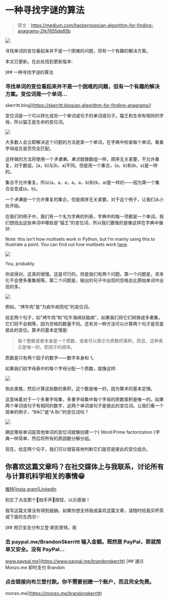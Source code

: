 # 一种寻找字谜的算法

> 原文：<https://medium.com/hackernoon/an-algorithm-for-finding-anagrams-2fe7655de85b>

![](img/90f03fceed8d749a5b892bd026a827e3.png)

寻找单词的变位看起来并不是一个困难的问题，但有一个有趣的解决方案。

本文已更新。在此处找到更新版本:

[](https://skerritt.blog/an-algorithm-for-finding-anagrams/) [## 一种寻找字谜的算法

### 寻找单词的变位看起来并不是一个困难的问题，但有一个有趣的解决方案。变位词是一个单词…

skerritt.blog](https://skerritt.blog/an-algorithm-for-finding-anagrams/) 

变位词是一个可以转化成另一个单词或句子的单词或句子。猫王和生命有相同的字母，所以猫王是生命的变位词。

![](img/7715b76679f420e8b169ae59d4f5fb25.png)

大多数人会立即解决这个问题的方法是拿一个单词，在字典中检查每个单词，看看字母组合是否完全匹配。

这样做的方法将使用一个*多重集*。*集合*就像数组一样，顺序无关紧要，不允许重复。对于数组，[a，b]与[b，a]不同。但是用一个集合，(a，b)和(b，a)是一样的。

集合不允许重复。所以(a，a，a，a，a，b)和(b，a)是一样的——因为第一个集合会变成(a，b)。

一个*多集*是一个允许重复的集合，但是顺序无关紧要。对于这个例子，让我们从小处开始。

在我们的例子中，我们有一个名为字典的列表，字典中的每一项都是一个单词。我们想找出这些单词中哪些是“猫王”的变位词，所以我们要做的是像这样在字典中循环:

Note: this isn’t how multisets work in Python, but I’m mainly using this to illustrate a point. You can find out how multisets work [here](https://dbader.org/blog/sets-and-multiset-in-python).

![](img/e246c3db3d1b50cf7556dfe87c5acea8.png)

You, probably.

你说得对。这真的很慢。这是可行的，但是我们有两个问题。第一个问题是，资本化不会使多重集相等。第二个问题是，输出的句子中出现的空格会比原始单词中出现的多。

![](img/ac905e1dbe369f4e4c5fe1436d190c7f.png)

例如，“烤牛肉”是“为疯牛病而吃”的变位词。

给定两个句子，如“烤牛肉”和“吃牛海绵状脑病”，如果我们将它们转换成多重集，它们将不会相等，因为空格的数量不同。还有另一种方法可以计算两个句子是否是彼此的变位。算术的基本定理是:

> 每个整数或者本身是一个质数，或者可以表示为质数的乘积，而且，这种表示是唯一的，即因子的顺序。

质数是只有两个因子的数字——数字本身和 1。

如果我们给字母表中的每个字母分配一个质数，就像这样:

![](img/da97e07ffb489e886b5ca608debf866d.png)

依此类推，然后计算这些数的乘积，这个数是唯一的，因为算术的基本定理。

这意味着对于一个多重字母集，多重字母集中每个字母的质数乘积是唯一的。如果两个单词或句子有相同的数字，这两个单词或句子是彼此的变位词。让我们看一个简单的例子，“BAC”是“A Bc”的变位词吗？

![](img/657cc92dd14206102d5a0270b31eea78.png)

确定哪些单词是其他单词的变位词就像创建一个{ Word:Prime factorization }字典一样简单，然后将所有的质因数分解分组。

现在，给定两个句子，我们可以很容易地判断它们是否是彼此的变位组合。

## 你喜欢这篇文章吗？在社交媒体上与我联系，讨论所有与计算机科学相关的事情😁

[推特](https://twitter.com/brandon_skerrit)|[insta gram](http://instagram.com/brandon.codes)|[LinkedIn](https://www.linkedin.com/in/brandonls/)

别忘了点击那个👏拍手声👏按钮，以示感谢！

我写这篇文章没有得到报酬。如果你想支持我或喜欢这篇文章，请随时给我买杯茶或下面的东西😍✨

[](https://www.paypal.me/brandonskerritt) [## 用贝宝支付布兰登·斯凯里特。我

### 去 paypal.me/BrandonSkerritt 输入金额。既然是 PayPal，那就简单又安全。没有 PayPal…

www.paypal.me](https://www.paypal.me/brandonskerritt) [](https://monzo.me/brandonskerritt) [## 通过 Monzo.me 即时支付 Brandon

### 点击链接向布兰登付款。你不需要创建一个账户，而且完全免费。

monzo.me](https://monzo.me/brandonskerritt)